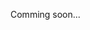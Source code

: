 <!-- # Mastering Expression Adaptation to Different Audiences: Learning Multi-Agent Communication via Contrastive Message Graph

Official repository of C2LMG: Mastering Expression Adaptation to Different Audiences: Learning Multi-Agent Communication via Contrastive Message Graph, based on the open-sourced codebases [PyMARL2](https://github.com/hijkzzz/pymarl2), built on the [PyMARL](https://github.com/oxwhirl/pymarl).

## Installation instructions
```
conda create -n c2lmg python=3.8
conda activate c2lmg
pip install -r requirements.txt
```

Install StartCraft II (2.4.10) and SMAC:
```
bash install_sc2.sh
```

## Run an experiment
### SMAC
To run a [SMAC](https://github.com/oxwhirl/smac) experiment, use the following command format:
```
python3 src/main.py --alg-config=c2lmg --env-config=sc2 with env.args.[env_key1]=[value1] env.args.[env_key2]=[value2] ... --cuda_id=[device_id] --manual_seed=[random_seed]
```
For example, to run a 1o_2r_vs_4r SMAC experiment:
```
python3 src/main.py --alg-config=c2lmg --env-config=sc2 with env.args.map_name=1o_2r_vs_4r --cuda_id=0 --manual_seed=1
```
### MPE
To run a [MPE](https://github.com/openai/multiagent-particle-envs) experiment, including Cooperative Navigation and Predator-Prey, use the following command format:
```
python3 src/main.py --alg-config=c2lmg --env-config=mpe/[env_name] --cuda_id=[device_id] --manual_seed=[random_seed]
```
For example, to run a Cooperative Navigation experiment:
```
python3 src/main.py --alg-config=c2lmg --env-config=mpe/somple_spread_0vis --cuda_id=0 --manual_seed=1
```
To run a Predator-Prey experiment:
```
python3 src/main.py --alg-config=c2lmg --env-config=mpe/simple_tag_0vis_colli --cuda_id=0 --manual_seed=1
``` -->

Comming soon...